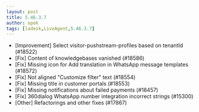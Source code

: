 ```yaml
---
layout: post
title: 5.46.3.7
author: opok
tags: [ladesk,LiveAgent,5.46.3.7]
---
```

- [Improvement] Select visitor-pushstream-profiles based on tenantId (#18522)
- [Fix] Content of knowledgebases vanished (#18586)
- [Fix] Missing icon for Add translation in WhatsApp message templates (#18572)
- [Fix] Not aligned "Customize filter" text (#18554)
- [Fix] Missing title in customer portals (#18553)
- [Fix] Missing notifications about failed payments (#18457)
- [Fix] 360dialog WhatsApp number integration incorrect strings (#15300)
- [Other] Refactorings and other fixes (#17867)